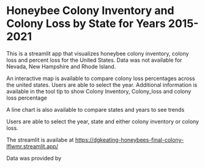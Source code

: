# Honeybee Colony Inventory and Colony Loss by State for Years 2015-2021
This is a streamlit app that visualizes honeybee colony inventory, colony loss and percent loss for the United States. Data was not available for Nevada, New Hampshire and Rhode Island.

An interactive map is available to compare colony loss percentages across the united states. Users are able to select the year. Additional information is available in the tool tip to show Colony Inventory, Colony_loss and colony loss percentage

A line chart is also available to compare states and years to see trends 

Users are able to select the year, state and either colony inventory or colony loss. 

The streamlit is availabe at https://dgkeating-honeybees-final-colony-lflwmr.streamlit.app/

Data was provided by   
